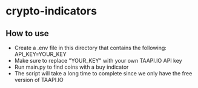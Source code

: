# crypto-indicators

## How to use
* Create a .env file in this directory that contains the following: API_KEY=YOUR_KEY
* Make sure to replace "YOUR_KEY" with your own TAAPI.IO API key
* Run main.py to find coins with a buy indicator
* The script will take a long time to complete since we only have the free version of TAAPI.IO
